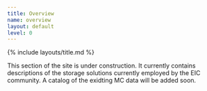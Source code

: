 ```yaml
---
title: Overview
name: overview
layout: default
level: 0
---
```


{% include layouts/title.md %}

This section of the site is under construction. It currently contains
descriptions of the storage solutions currently employed by the EIC community.
A catalog of the exidting MC data will be added soon.


